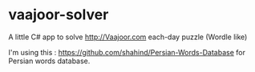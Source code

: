 # vaajoor-solver
A little C# app to solve http://Vaajoor.com each-day puzzle (Wordle like)

I'm using this : https://github.com/shahind/Persian-Words-Database for Persian words database.
